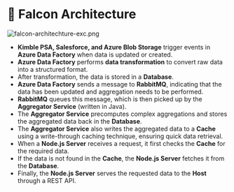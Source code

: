 # 🚀 Falcon Architecture


![falcon-architechture-exc.png](https://prod-files-secure.s3.us-west-2.amazonaws.com/2218d451-9074-449a-9e14-4ae157871206/1c5c9930-f6f6-4a85-9a15-81a64569ec14/falcon-architechture-exc.png?X-Amz-Algorithm=AWS4-HMAC-SHA256&X-Amz-Content-Sha256=UNSIGNED-PAYLOAD&X-Amz-Credential=ASIAZI2LB46676RVNUKT%2F20250216%2Fus-west-2%2Fs3%2Faws4_request&X-Amz-Date=20250216T005506Z&X-Amz-Expires=3600&X-Amz-Security-Token=IQoJb3JpZ2luX2VjECkaCXVzLXdlc3QtMiJHMEUCIQC2ZsO2WeK7E0e6XPv9XPfa11gVN4Yvt9EqT%2FGLAUGRmQIgJDNGXZampG86LntvVypfBdL3f0fOVp407B5fpm0PDKEq%2FwMIUhAAGgw2Mzc0MjMxODM4MDUiDEs%2FSp%2BWnXeh837T%2FSrcA6zzMq8ZJotJW%2FB0i72WJt%2BGbSBZ%2Ba0NYfLyUnu2kU3%2FUcx49FMcaQFEmKJNeLkV9HwxfZ%2BO5wyuDtmbmqaoisWq%2F%2BZgfyVy%2BZqveFuyhw9WcENhGAAyEz5iq8ZfhqawMIIiNW%2FdvW%2B5g2hMk6gldlXhQDmgviFyFWDCb%2Bt39gUscQ3EGl5iZ7kDb6%2B2G8%2FDewrQeF1qZz40AKNLvCzYopapnhOfLkjc2TvajalORF3cFltvGwQrgNn%2FbYtEDrxugnYVUQ5lEv8cNAuuI%2F6HXQ6h%2BOKhLjwcTRv2ThxnxEOyHyfiCcr19Gxsam4YcW79yfsxbD6GL0XX3tmxpJHfLMmIRiAP%2BjrKjdTWndtG3DbsrSTd6Q8VNOFK0kdXiHqZJz%2FUV0oghAaQNxBEzn330fkIToNZoTGBNbDkgtcaOAcZk2QbOSxmVka32D6%2FiVwR8gnCpGzRsP4zxS0Fgox92G1oTsswF2jnA%2FV79A9wl0DQF45BsuRl%2B%2FppwUg5eLhi8N06uD6Nxgh5hMZ%2FU2eVnPE0bO6Qb5cFOIbPf07X41xVk0gLBMjlt7wTmkqTPiySJWiJnqVcWF%2BFGpa3gyBQ4iDI5ZdScALuH7Hv2QsGkMYw8EaywIRiuzoxD2GiMMzkxL0GOqUBPTnCdtkP55cAZnoEGYBlbgEs5WSpK2IqAf2i5hjicPlFOHV4%2FblCZ8IfYXX9Vc9JZNP3CsM68sfTyUUhQ1h3MS5hqNavCdf2LBxMZ44oQVktQqklgLirQ8ipF9LGjZM5it61%2FMprpxORB3f55elwuT665xYtMgkt%2ByVHcR1Vrx8VzBsclhg0ii3oToC%2BDjFaJK3WJs8fveMRkOdyIZ7zJkLmbSR6&X-Amz-Signature=bf35b873206a69c98849577d427892f67bbc76f7adb1e75f207e0227ec26a06a&X-Amz-SignedHeaders=host&x-id=GetObject)

- **Kimble PSA, Salesforce, and Azure Blob Storage** trigger events in **Azure Data Factory** when data is updated or created.
- **Azure Data Factory** performs **data transformation** to convert raw data into a structured format.
- After transformation, the data is stored in a **Database**.
- **Azure Data Factory** sends a message to **RabbitMQ**, indicating that the data has been updated and aggregation needs to be performed.
- **RabbitMQ** queues this message, which is then picked up by the **Aggregator Service** (written in Java).
- The **Aggregator Service** precomputes complex aggregations and stores the aggregated data back in the **Database**.
- The **Aggregator Service** also writes the aggregated data to a **Cache** using a write-through caching technique, ensuring quick data retrieval.
- When a **Node.js Server** receives a request, it first checks the **Cache** for the required data.
- If the data is not found in the **Cache**, the **Node.js Server** fetches it from the **Database**.
- Finally, the **Node.js Server** serves the requested data to the **Host** through a REST API.
